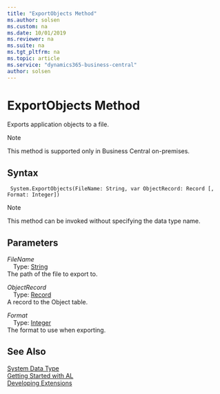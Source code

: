 ```yaml
---
title: "ExportObjects Method"
ms.author: solsen
ms.custom: na
ms.date: 10/01/2019
ms.reviewer: na
ms.suite: na
ms.tgt_pltfrm: na
ms.topic: article
ms.service: "dynamics365-business-central"
author: solsen
---
```

[//]: # (START>DO_NOT_EDIT)
[//]: # (IMPORTANT:Do not edit any of the content between here and the END>DO_NOT_EDIT.)
[//]: # (Any modifications should be made in the .xml files in the ModernDev repo.)
# ExportObjects Method
Exports application objects to a file.

> [!NOTE]
> This method is supported only in Business Central on-premises.

## Syntax
```
 System.ExportObjects(FileName: String, var ObjectRecord: Record [, Format: Integer])
```
> [!NOTE]  
> This method can be invoked without specifying the data type name.  
## Parameters
*FileName*  
&emsp;Type: [String](../string/string-data-type.md)  
The path of the file to export to.
        
*ObjectRecord*  
&emsp;Type: [Record](../record/record-data-type.md)  
A record to the Object table.
        
*Format*  
&emsp;Type: [Integer](../integer/integer-data-type.md)  
The format to use when exporting.  



[//]: # (IMPORTANT: END>DO_NOT_EDIT)
## See Also
[System Data Type](system-data-type.md)  
[Getting Started with AL](../../devenv-get-started.md)  
[Developing Extensions](../../devenv-dev-overview.md)